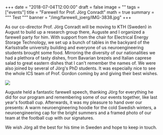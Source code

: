 +++
date = "2018-07-04T12:00:00"
draft = false
image = ""
tags = ["events"]
title = "Farewell for Prof. Jörg Conradt"
math = true
summary = """
Test
"""
banner = "/img/farewell_joerg/IMG-3838.jpg"
+++

As our co-director Prof. Jörg Conradt will be moving to KTH (Sweden) in August to build up a research group there, Auguste and I organized a farewell party for him. 
With support from the chair for Electrical Energy Storage Technology, we set up a bunch of tables in the backyard of the Karlsstraße university building and everyone of us neuroengineering students brought some food. 
Mirroring the diversity of our nationalities we had a plethora of tasty dishes, from Bavarian brezels and Italian caprese salad to great eastern dishes that I can't remember the names of. We were also joined by several of Jörg's PhD students. It was especially nice to see the whole ICS team of Prof. Gordon coming by and giving their best wishes. 

![](/img/farewell_joerg/presents.jpg)

Auguste held a fantastic farewell speech, thanking Jörg for everything he did for our program and remembering some of our events together, like last year's football cup. Afterwards, it was my pleasure to hand over our presents: A warm neuroengineering hoodie for the cold Swedish winters, a neuroengineering cap for the bright summers and a framed photo of our team at the football cup with our signatures.

We wish Jörg all the best for his time in Sweden and hope to keep in touch. 

